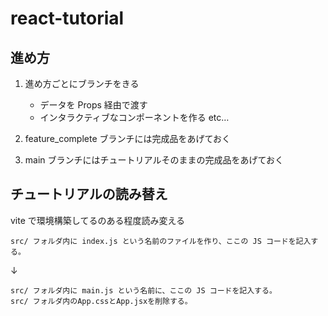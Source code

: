 # react-tutorial

## 進め方

1. 進め方ごとにブランチをきる

   - データを Props 経由で渡す
   - インタラクティブなコンポーネントを作る
     etc…

2. feature_complete ブランチには完成品をあげておく
3. main ブランチにはチュートリアルそのままの完成品をあげておく

## チュートリアルの読み替え

vite で環境構築してるのある程度読み変える

```
src/ フォルダ内に index.js という名前のファイルを作り、ここの JS コードを記入する。
```

↓

```
src/ フォルダ内に main.js という名前に、ここの JS コードを記入する。
src/ フォルダ内のApp.cssとApp.jsxを削除する。
```
